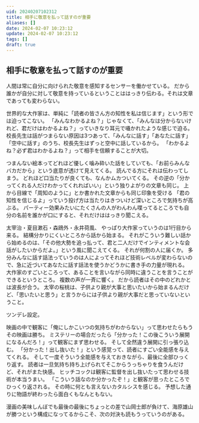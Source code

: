 ```yaml
---
uid: 20240207102312
title: 相手に敬意を払って話すのが重要
aliases: []
date: 2024-02-07 10:23:12
update: 2024-02-07 10:23:12
tags: []
draft: true
---
```


## 相手に敬意を払って話すのが重要


人間は常に自分に向けられた敬意を感知するセンサーを働かせている。
だから誰かが自分に対して敬意を持っているということははっきり伝わる。それは文章であっても変わらない。

世界的な大作家は、単純に「読者の皆さん方の知性を私は信じます」という形では迫ってこない。
「みんなわかるよね？」じゃなくて、「みんなは分からないけれど、君だけはわかるよね？」っていきなり耳元で囁かれたような感じで迫る。
校長先生は話がつまらない原因は3つあって、「みんなに話す」「あなたに話す」「空中に話す」のうち、校長先生はずっと空中に話しているから。
「わかるよね？必ず君はわかるよね？」って相手を信頼することが大切。

つまんない絵本ってどれほど優しく噛み砕いた話をしていても、「お前らみんなバカだから」という底意が透けて見えてくる。
読んでる方にそれは伝わってしまう。
どれほど口当たりが良くても、なんかムカついてくる。
その逆の「分かってくれる人だけわかってくれればいい」という独りよがりの文章も同じ。
上から目線で「周知のように」とか書かれた文章からも同じ印象を受ける
「君の知性を信じるよ」っていう投げ方は当たりはきついけど深いところで気持ちが高ぶる。
パーティー効果みたいにたくさんの人がわんわん喋ってるところでも自分の名前を誰かが口にすると、それだけははっきり聞こえる。

太宰治・夏目漱石・森鴎外・永井荷風、 やっぱり大作家っていうのは1行目から来る。
結構分かりにくいところから話から始まる。
それがこういう難しい話から始めるのは、「その他大勢を追っ払って、君と二人だけでインティメントな会話がしたいからだよ。」という風に聞こえてくる。
それが何割の人に届くか。
多分みんなに話す話法っていうのは人によってそれほど技術レベルが変わらないので、急に近づいてあなたに話す話法を使うかどうかに書き手の力量が現れる。
大作家のすごいところって、あることを言いながら同時に違うことを言うことができるというところ。
複数の声が一斉に響く。
だから読者はその中のどれかとは波長が合う。
太宰の桜桃は、子供より親が大事と思いたいから始まるんだけど、「思いたいと思う」と言うからには子供より親が大事だと思っていないということ。

ツンデレ設定。

映画の中で観客に「俺にしかこいつの気持ちがわからない」って思わせたらもうその映画は勝ち。
ミステリーの場合だったら「分かった！この後こういう展開になるんだろ！」って観客にまず思わせる。
そして全然違う展開に引っ張り込む。
「分かった！出し抜いた！」という感覚って、読者にすごい全能感を与えてくれる。
そして一度そういう全能感を与えておきながら、最後に全部ひっくり返す。
読者は一旦気持ち持ち上げられてそこからうっちゃりを食うんだけど、それがまた快感。
ヒッチコックは観客に監督を出し抜いたって思わせる技術が本当うまい。
「こういう話なのか分かったぞ！」と観客が思ったところでひっくり返される。
その時に何とも言えないカタルシスを感じる。
予想した通りに物語が終わったら面白くもなんともない。

漫画の美味しんぼでも最後の最後にちょっとの差で山岡士郎が負けて、海原雄山が勝つという構成になってるからこそ、次の対決も読もうっていうのがある。

[^hyoukatozouyo]: https://www.notion.so/26fd802fb7e64609b3d8511378f44434/ 評価と贈与の経済学, p238, 内田 樹,岡田 斗司夫, 徳間書店, 2015/03/06
